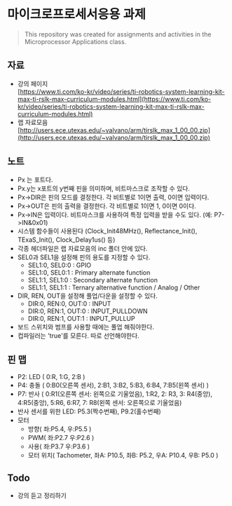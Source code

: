 # 마이크로프로세서응용 과제
> This repository was created for assignments and activities in the Microprocessor Applications class.

## 자료
- 강의 페이지  
[https://www.ti.com/ko-kr/video/series/ti-robotics-system-learning-kit-max-ti-rslk-max-curriculum-modules.html](https://www.ti.com/ko-kr/video/series/ti-robotics-system-learning-kit-max-ti-rslk-max-curriculum-modules.html)
- 랩 자료모음  
[http://users.ece.utexas.edu/~valvano/arm/tirslk_max_1_00_00.zip](http://users.ece.utexas.edu/~valvano/arm/tirslk_max_1_00_00.zip)

## 노트
- Px 는 포트다.
- Px.y는 x포트의 y번째 핀을 의미하며, 비트마스크로 조작할 수 있다.
- Px->DIR은 핀의 모드를 결정한다. 각 비트별로 1이면 출력, 0이면 입력이다.
- Px->OUT은 핀의 출력을 결정한다. 각 비트별로 1이면 1, 0이면 0이다.
- Px->IN은 입력이다. 비트마스크를 사용하여 특정 입력을 받을 수도 있다. (예: P7->IN&0x01)
- 시스템 함수들이 사용된다 (Clock_Init48MHz(), Reflectance_Init(), TExaS_Init(), Clock_Delay1us() 등)
- 각종 헤더파일은 랩 자료모음의 inc 폴더 안에 있다.
- SEL0과 SEL1을 설정해 핀의 용도를 지정할 수 있다.
    - SEL1:0, SEL0:0 : GPIO
    - SEL1:0, SEL0:1 : Primary alternate function
    - SEL1:1, SEL1:0 : Secondary alternate function
    - SEL1:1, SEL1:1 : Ternary alternative function / Analog / Other
- DIR, REN, OUT을 설정해 풀업/다운을 설정할 수 있다.
    - DIR:0, REN:0, OUT:0 : INPUT
    - DIR:0, REN:1, OUT:0 : INPUT_PULLDOWN
    - DIR:0, REN:1, OUT:1 : INPUT_PULLUP
- 보드 스위치와 범프를 사용할 때에는 풀업 해줘야한다.
- 컵파일러는 'true'를 모른다. 따로 선언해야한다.

## 핀 맵
- P2: LED ( 0:R, 1:G, 2:B )
- P4: 충돌 ( 0:B0(오른쪽 센서), 2:B1, 3:B2, 5:B3, 6:B4, 7:B5(왼쪽 센서) )
- P7: 반사 ( 0:R1(오른쪽 센서: 왼쪽으로 기울었음), 1:R2, 2: R3, 3: R4(중앙), 4:R5(중앙), 5:R6, 6:R7, 7: R8(왼쪽 센서: 오른쪽으로 기울었음)
- 반사 센서를 위한 LED: P5.3(짝수번째), P9.2(홀수번째)
- 모터
  - 방향( 좌:P5.4, 우:P5.5 )
  - PWM( 좌:P2.7  우:P2.6 )
  - 사용( 좌:P3.7  우:P3.6 )
  - 모터 위치( Tachometer, 좌A: P10.5, 좌B: P5.2, 우A: P10.4, 우B: P5.0 )

## Todo
- 강의 듣고 정리하기
